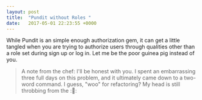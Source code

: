 ```yaml
---
layout: post
title:  "Pundit without Roles "
date:   2017-05-01 22:23:55 +0000
---
```



While Pundit is an simple enough authorization gem, it can get a little tangled when you are trying to authorize users through qualities other than a role set during sign up or log in. Let me be the poor guinea pig instead of you.

> A note from the chef: I'll be honest with you. I spent an embarrassing three full days on this problem, and it ultimately came down to a two-word command. I guess, "woo" for refactoring? My head is still throbbing from the ::facepalm:: 
